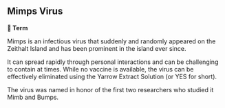 ## Mimps Virus

**📑 Term**

Mimps is an infectious virus that suddenly and randomly appeared on the Zeithalt Island and has been prominent in the island ever since.

It can spread rapidly through personal interactions and can be challenging to contain at times. While no vaccine is available, the virus can be effectively eliminated using the Yarrow Extract Solution (or YES for short).

The virus was named in honor of the first two researchers who studied it Mimb and Bumps.

